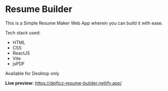 # Resume Builder

This is a Simple Resume Maker Web App wherein you can build it with ease.

Tech stack used:
  -  HTML
  -  CSS
  -  ReactJS
  -  Vite
  -  jsPDF

Available for Desktop only

**Live preview:** https://deificz-resume-builder.netlify.app/
